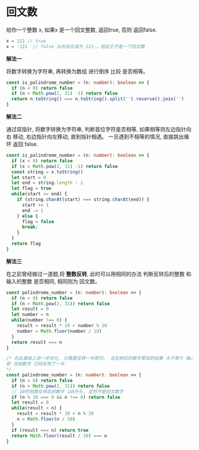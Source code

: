 # 回文数

  给你一个整数 x, 如果x 是一个回文整数, 返回true, 否则 返回false.
```js
x = 121 // true
x = -121  // false 从右向左读为 121-。因此它不是一个回文数
```

**解法一**

  将数字转换为字符串, 再转换为数组 进行倒序 比较 是否相等。
```ts
const is_palindrome_number = (n: number): boolean => {
  if (n < 0) return false
  if (n > Math.pow(2, 31) -1) return false
  return n.toString() === n.toString().split('').reverse().join('')
}
```

**解法二**

  通过双指针, 将数字转换为字符串, 判断首位字符是否相等, 如果相等则左边指针向右 移动, 右边指针向左移动, 直到指针相遇。 一旦遇到不相等的情况, 直接跳出循环 返回 false.

```ts
const is_palindrome_number = (n: number): boolean => {
  if (x < 0) return false
  if (x > Math.pow(2, 31) -1) return false
  const string = x.toString()
  let start = 0
  let end = string.length - 1
  let flag = true
  while(start <= end) {
    if (string.charAt(start) === string.charAt(end)) {
      start += 1
      end -= 1
    } else {
      flag = false
      break;
    }
  }
  return flag
}
```

**解法三**

  在之前曾经做过一道题,将 **整数反转**, 此时可以用相同的办法 判断反转后的整数 和 输入的整数 是否相同, 相同则为 回文数。

```ts
const palindrome_number = (n: number): boolean => {
  if (n < 0) return false
  if (n > Math.pow(2, 31)) return false
  let result = 0
  let number = n
  while(number !== 0) {
    result = result * 10 + number % 10
    number = Math.floor(number / 10)
  }
  return result === n
}

/* 在此基础上进一步优化, 只需要反转一半即可。 当反转后的数字累加的结果 大于等于 输入的数字(因为输入的数字一直在做除法)
即 当前数字 已经反转了一半
*/
const palindrome_number = (n: number): boolean => {
  if (n < 0) return false
  if (n > Math.pow(2, 31)) return false
  // 10的倍数反转后的数字 以0开头, 显然不是回文数字
  if (n % 10 === 0 && n !== 0) return false
  let result = 0
  while(result < n) {
    result = result * 10 + n % 10
    n = Math.floor(n / 10)
  }
  if (result === n) return true
  return Math.floor(result / 10) === n
}
```